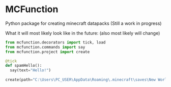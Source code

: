 # MCFunction
Python package for creating minecraft datapacks (Still a work in progress)

What it will most likely look like in the future: (also most likely will change)
```python
from mcfunction.decorators import tick, load
from mcfunction.commands import say
from mcfunction.project import create

@tick
def spamHello():
  say(text="Hello!")
  
create(path="C:\Users\PC_USER\AppData\Roaming\.minecraft\saves\New World\datapacks", namespace="myDatapack", description="My datapack", pack_format="6")
```
